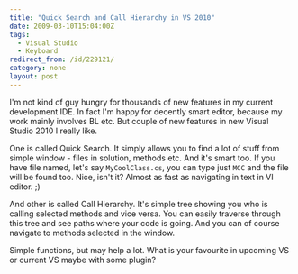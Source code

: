 ```yaml
---
title: "Quick Search and Call Hierarchy in VS 2010"
date: 2009-03-10T15:04:00Z
tags:
  - Visual Studio
  - Keyboard
redirect_from: /id/229121/
category: none
layout: post
---
```

I'm not kind of guy hungry for thousands of new features in my current development IDE. In fact I'm happy for decently smart editor, because my work mainly involves BL etc. But couple of new features in new Visual Studio 2010 I really like.

One is called Quick Search. It simply allows you to find a lot of stuff from simple window - files in solution, methods etc. And it's smart too. If you have file named, let's say `MyCoolClass.cs`, you can type just `MCC` and the file will be found too. Nice, isn't it? Almost as fast as navigating in text in VI editor. ;)

And other is called Call Hierarchy. It's simple tree showing you who is calling selected methods and vice versa. You can easily traverse through this tree and see paths where your code is going. And you can of course navigate to methods selected in the window.

Simple functions, but may help a lot. What is your favourite in upcoming VS or current VS maybe with some plugin?